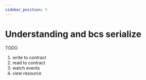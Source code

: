 ```yaml
---
sidebar_position: 5
---
```


# Understanding and bcs serialize

TODO

1. write to contract
2. read to contract
3. watch events
4. view resource